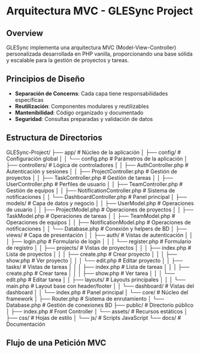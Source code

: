#  Arquitectura MVC - GLESync Project

##  Overview
GLESync implementa una arquitectura MVC (Model-View-Controller) personalizada desarrollada en PHP vanilla, proporcionando una base sólida y escalable para la gestión de proyectos y tareas.

##  Principios de Diseño
- **Separación de Concerns**: Cada capa tiene responsabilidades específicas
- **Reutilización**: Componentes modulares y reutilizables
- **Mantenibilidad**: Código organizado y documentado
- **Seguridad**: Consultas preparadas y validación de datos

##  Estructura de Directorios

GLESync-Project/
├── app/ # Núcleo de la aplicación
│ ├── config/ # Configuración global
│ │ └── config.php # Parámetros de la aplicación
│ ├── controllers/ # Lógica de controladores
│ │ ├── AuthController.php # Autenticación y sesiones
│ │ ├── ProjectController.php # Gestión de proyectos
│ │ ├── TaskController.php # Gestión de tareas
│ │ ├── UserController.php # Perfiles de usuario
│ │ ├── TeamController.php # Gestión de equipos
│ │ ├── NotificationController.php # Sistema de notificaciones
│ │ └── DashboardController.php # Panel principal
│ ├── models/ # Capa de datos y negocio
│ │ ├── UserModel.php # Operaciones de usuario
│ │ ├── ProjectModel.php # Operaciones de proyectos
│ │ ├── TaskModel.php # Operaciones de tareas
│ │ ├── TeamModel.php # Operaciones de equipos
│ │ ├── NotificationModel.php # Operaciones de notificaciones
│ │ └── Database.php # Conexión y helpers de BD
│ ├── views/ # Capa de presentación
│ │ ├── auth/ # Vistas de autenticación
│ │ │ ├── login.php # Formulario de login
│ │ │ └── register.php # Formulario de registro
│ │ ├── projects/ # Vistas de proyectos
│ │ │ ├── index.php # Lista de proyectos
│ │ │ ├── create.php # Crear proyecto
│ │ │ ├── show.php # Ver proyecto
│ │ │ └── edit.php # Editar proyecto
│ │ ├── tasks/ # Vistas de tareas
│ │ │ ├── index.php # Lista de tareas
│ │ │ ├── create.php # Crear tarea
│ │ │ ├── show.php # Ver tarea
│ │ │ └── edit.php # Editar tarea
│ │ ├── layouts/ # Layouts principales
│ │ │ └── main.php # Layout base con header/footer
│ │ └── dashboard/ # Vistas del dashboard
│ │ └── index.php # Panel principal
│ └── core/ # Núcleo del framework
│ ├── Router.php # Sistema de enrutamiento
│ └── Database.php # Gestión de conexiones BD
├── public/ # Directorio público
│ ├── index.php #  Front Controller
│ └── assets/ # Recursos estáticos
│ ├── css/ # Hojas de estilo
│ └── js/ # Scripts JavaScript
└── docs/ # Documentación


##  Flujo de una Petición MVC

